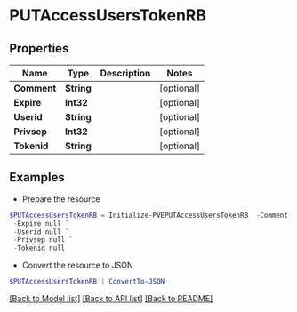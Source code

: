 # PUTAccessUsersTokenRB
## Properties

Name | Type | Description | Notes
------------ | ------------- | ------------- | -------------
**Comment** | **String** |  | [optional] 
**Expire** | **Int32** |  | [optional] 
**Userid** | **String** |  | [optional] 
**Privsep** | **Int32** |  | [optional] 
**Tokenid** | **String** |  | [optional] 

## Examples

- Prepare the resource
```powershell
$PUTAccessUsersTokenRB = Initialize-PVEPUTAccessUsersTokenRB  -Comment null `
 -Expire null `
 -Userid null `
 -Privsep null `
 -Tokenid null
```

- Convert the resource to JSON
```powershell
$PUTAccessUsersTokenRB | ConvertTo-JSON
```

[[Back to Model list]](../README.md#documentation-for-models) [[Back to API list]](../README.md#documentation-for-api-endpoints) [[Back to README]](../README.md)

